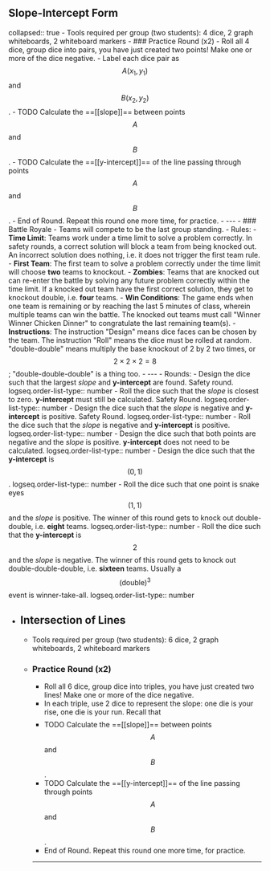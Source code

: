 ## Slope-Intercept Form
collapsed:: true
	- Tools required per group (two students):  4 dice, 2 graph whiteboards, 2 whiteboard markers
	- ### Practice Round (x2)
		- Roll all 4 dice, group dice into pairs, you have just created two points! Make one or more of the dice negative.
		- Label each dice pair as $$A(x_1, y_1)$$ and $$B(x_2, y_2)$$.
		- TODO Calculate the ==[[slope]]== between points $$A$$ and $$B$$.
		- TODO Calculate the ==[[y-intercept]]== of the line passing through points $$A$$ and $$B$$.
		- End of Round. Repeat this round one more time, for practice.
		- ---
	- ### Battle Royale
		- Teams will compete to be the last group standing.
		- Rules:
			- **Time Limit**:  Teams work under a time limit to solve a problem correctly. In safety rounds, a correct solution will block a team from being knocked out. An incorrect solution does nothing, i.e. it does not trigger the first team rule.
			- **First Team**:  The first team to solve a problem correctly under the time limit will choose **two** teams to knockout.
			- **Zombies**:  Teams that are knocked out can re-enter the battle by solving any future problem correctly within the time limit. If a knocked out team have the first correct solution, they get to knockout double, i.e. **four** teams.
			- **Win Conditions**:  The game ends when one team is remaining or by reaching the last 5 minutes of class, wherein multiple teams can win the battle. The knocked out teams must call "Winner Winner Chicken Dinner" to congratulate the last remaining team(s).
			- **Instructions**:  The instruction "Design" means dice faces can be chosen by the team. The instruction "Roll" means the dice must be rolled at random. "double-double" means multiply the base knockout of 2 by 2 two times, or $$2\times 2\times 2=8$$; "double-double-double" is a thing too.
			- ---
		- Rounds:
			- Design the dice such that the largest *slope* and **y-intercept** are found. Safety round.
			  logseq.order-list-type:: number
			- Roll the dice such that the *slope* is closest to zero. **y-intercept** must still be calculated. Safety Round.
			  logseq.order-list-type:: number
			- Design the dice such that the *slope* is negative and **y-intercept** is positive. Safety Round.
			  logseq.order-list-type:: number
			- Roll the dice such that the *slope* is negative and **y-intercept** is positive.
			  logseq.order-list-type:: number
			- Design the dice such that both points are negative and the *slope* is positive. **y-intercept** does not need to be calculated.
			  logseq.order-list-type:: number
			- Design the dice such that the **y-intercept** is $$(0,1)$$.
			  logseq.order-list-type:: number
			- Roll the dice such that one point is snake eyes $$(1,1)$$ and the *slope* is positive. The winner of this round gets to knock out double-double, i.e. **eight** teams.
			  logseq.order-list-type:: number
			- Roll the dice such that the **y-intercept** is $$2$$ and the *slope* is negative. The winner of this round gets to knock out double-double-double, i.e. **sixteen** teams. Usually a $$(\text{double})^3$$ event is winner-take-all.
			  logseq.order-list-type:: number
- ## Intersection of Lines
	- Tools required per group (two students):  6 dice, 2 graph whiteboards, 2 whiteboard markers
	- ### Practice Round (x2)
		- Roll all 6 dice, group dice into triples, you have just created two lines! Make one or more of the dice negative.
		- In each triple, use 2 dice to represent the slope:  one die is your rise, one die is your run. Recall that $$$$
		- TODO Calculate the ==[[slope]]== between points $$A$$ and $$B$$.
		- TODO Calculate the ==[[y-intercept]]== of the line passing through points $$A$$ and $$B$$.
		- End of Round. Repeat this round one more time, for practice.
		- ---